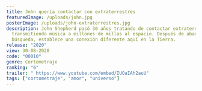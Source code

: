 ```yaml
---
title: John quería contactar con extraterrestres
featuredImage: /uploads/john.jpg
posterImage: /uploads/john-extraterrestres.jpg
description: John Shepherd pasó 30 años tratando de contactar extraterrestres
  transmitiendo música a millones de millas al espacio. Después de abandonar la
  búsqueda, establece una conexión diferente aquí en la Tierra.
release: "2020"
view: 30-08-2020
code: "00010"
genre: Cortometraje
ranking: "6"
trailer: " https://www.youtube.com/embed/IUOaIAh2auU"
tags: ["cortometraje", "amor", "universo"]
---
```

